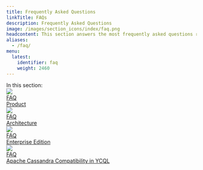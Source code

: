 ```yaml
---
title: Frequently Asked Questions
linkTitle: FAQs
description: Frequently Asked Questions
image: /images/section_icons/index/faq.png
headcontent: This section answers the most frequently asked questions regarding YugaByte.
aliases:
  - /faq/
menu:
  latest:
    identifier: faq
    weight: 2460
---
```


<div class="contents-title">In this section:</div>

<div class="row">
  <div class="col-12 col-md-6 col-lg-12 col-xl-6">
    <a class="section-link icon-offset" href="product/">
      <div class="head">
        <img class="icon" src="/images/section_icons/index/introduction.png" aria-hidden="true" />
        <div class="articles">FAQ</div>
        <div class="title">Product</div>
      </div>
      <div class="body">
      </div>
    </a>
  </div>

  <div class="col-12 col-md-6 col-lg-12 col-xl-6">
    <a class="section-link icon-offset" href="architecture/">
      <div class="head">
        <img class="icon" src="/images/section_icons/index/architecture.png" aria-hidden="true" />
        <div class="articles">FAQ</div>
        <div class="title">Architecture</div>
      </div>
      <div class="body">
      </div>
    </a>
  </div>

  <div class="col-12 col-md-6 col-lg-12 col-xl-6">
    <a class="section-link icon-offset" href="enterprise-edition/">
      <div class="head">
        <img class="icon" src="/images/section_icons/manage/enterprise.png" aria-hidden="true" />
        <div class="articles">FAQ</div>
        <div class="title">Enterprise Edition</div>
      </div>
      <div class="body">
      </div>
    </a>
  </div>

  <div class="col-12 col-md-6 col-lg-12 col-xl-6">
    <a class="section-link icon-offset" href="cql/">
      <div class="head">
        <img class="icon" src="/images/section_icons/api/cql.png" aria-hidden="true" />
        <div class="articles">FAQ</div>
        <div class="title">Apache Cassandra Compatibility in YCQL</div>
      </div>
      <div class="body">
      </div>
    </a>
  </div>
</div>
